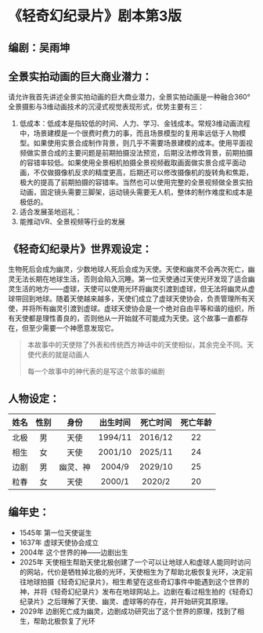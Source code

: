# 《轻奇幻纪录片》剧本第3版

## 编剧：吴雨坤

## 全景实拍动画的巨大商业潜力：

请允许我首先讲述全景实拍动画的巨大商业潜力，全景实拍动画是一种融合360°全景摄影与3维动画技术的沉浸式视觉表现形式，优势主要有三：

1. 低成本：低成本是指较低的时间、人力、学习、金钱成本。常规3维动画流程中，场景建模是一个很费时费力的事，而且场景模型的复用率远低于人物模型。如果使用实景合成制作背景，则几乎不需要场景建模的成本。使用平面视频做实景合成的主要问题是前期拍摄没法预览，后期没法修改背景，前期拍摄的容错率较低。如果使用全景相机拍摄全景视频截取画面做实景合成平面动画，不仅做摄像机反求的精度更高，后期还可以修改摄像机的旋转角和焦距，极大的提高了前期拍摄的容错率。当然也可以使用完整的全景视频做全景实拍动画，固定镜头需要三脚架，运动镜头需要无人机，整体的制作难度和成本是极低的。
2. 适合发展圣地巡礼：
3. 能推动VR、全景视频等行业的发展

## 《轻奇幻纪录片》世界观设定：

生物死后会成为幽灵，少数地球人死后会成为天使。天使和幽灵不会再次死亡，幽灵无法长期在地球生活，否则会陷入沉睡。第一位天使通过天使光环发现了适合幽灵生活的地方——虚球，天使可以使用光环将幽灵引渡到虚球，但无法将幽灵从虚球带回到地球。随着天使越来越多，天使们成立了虚球天使协会，负责管理所有天使，并将所有幽灵引渡到虚球。虚球天使协会是一个绝对自由平等和谐的组织，所有天使都是理性善良的，否则他从一开始就不可能成为天使。这个故事一直都存在，但至少需要一个神愿意发现它。

> 本故事中的天使除了外表和传统西方神话中的天使相似，其余完全不同。天使代表的就是动画人
>
> 每一个故事中的神代表的是写这个故事的编剧

## 人物设定：

| 姓名 | 性别 |   身份   | 出生时间 | 死亡时间 | 死亡年龄 |
| :--: | :--: | :------: | :------: | :------: | :------: |
| 北极 |  男  |   天使   | 1994/11  | 2016/12  |    22    |
| 相生 |  女  |   天使   | 2001/10  | 2025/11  |    24    |
| 边剧 |  男  | 幽灵、神 |  2004/9  | 2029/10  |    25    |
| 粒春 |  女  |   天使   |  2000/1  |  2020/2  |    20    |

## 编年史：

- 1545年 第一位天使诞生
- 1637年 虚球天使协会成立
- 2004年 这个世界的神——边剧出生
- 2025年 天使相生帮助天使北极创建了一个可以让地球人和虚球人能同时访问的网站，代价是牺牲掉北极的光环，天使相生为了帮助北极恢复光环，决定前往地球拍摄《轻奇幻纪录片》，相生希望在这些奇幻事件中能遇到这个世界的神，并将《轻奇幻纪录片》发布在地球网站上。边剧在看过相生拍的《轻奇幻纪录片》之后理解了天使、幽灵、虚球等的存在，并开始研究其原理。
- 2029年 边剧死亡成为幽灵，边剧成功研究出了这个世界的原理，找到了相生，帮助北极恢复了光环
